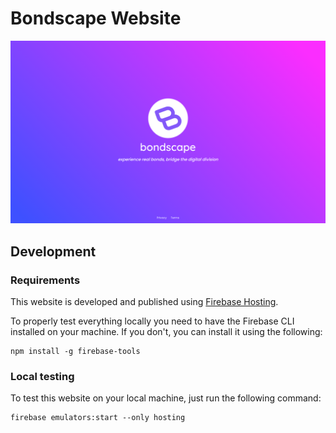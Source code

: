 # Bondscape Website

![preview.png](.images/preview.png)

## Development

### Requirements

This website is developed and published using [Firebase Hosting]().

To properly test everything locally you need to have the Firebase CLI installed on your machine.
If you don't, you can install it using the following:

```
npm install -g firebase-tools
```

### Local testing

To test this website on your local machine, just run the following command:

```
firebase emulators:start --only hosting
```